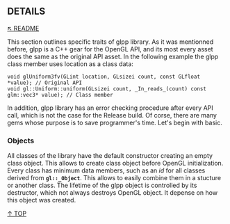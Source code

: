 ## DETAILS
[&nwarr; README](../README.md)

This section outlines specific traits of glpp library. As it was mentionned before, glpp is a C++ gear for the OpenGL API, and its most every asset does the same as the original API asset. In the following example the glpp class member uses location as a class data:
```
void glUniform3fv(GLint location, GLsizei count, const GLfloat *value); // Original API
void gl::Uniform::uniform(GLsizei count, _In_reads_(count) const glm::vec3* value); // Class member
```
In addition, glpp library has an error checking procedure after every API call, which is not the case for the Release build. Of corse, there are many gems whose purpose is to save programmer's time. Let's begin with basic.

### Objects
All classes of the library have the default constructor creating an empty class object. This allows to create class object before OpenGL initialization. Every class has minimum data members, such as an _id_ for all classes derived from **`gl::_Object`**. This allows to easily combine them in a stucture or another class. The lifetime of the glpp object is controlled by its destructor, which not always destroys OpenGL object. It depense on how this object was created.

[&uarr; TOP](DETAILS.md#details)
